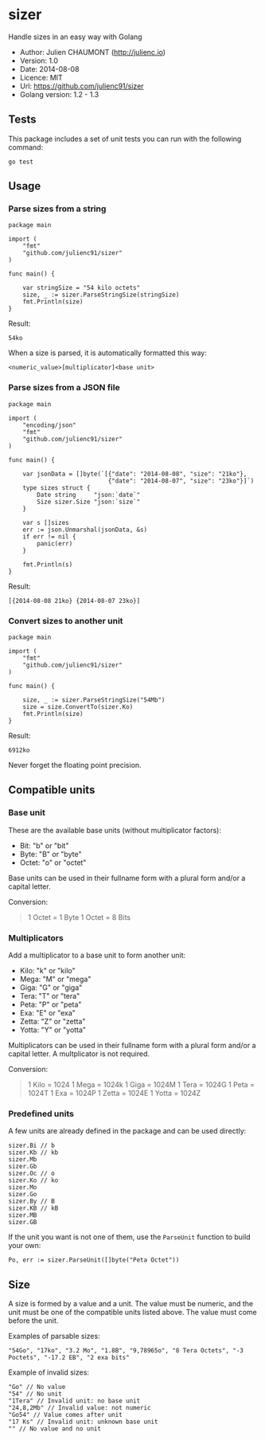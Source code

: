 sizer
=====

Handle sizes in an easy way with Golang

* Author: Julien CHAUMONT (http://julienc.io)
* Version: 1.0
* Date: 2014-08-08
* Licence: MIT
* Url: https://github.com/julienc91/sizer
* Golang version: 1.2 - 1.3

## Tests

This package includes a set of unit tests you can run with the following command:

    go test
	
## Usage

### Parse sizes from a string

    package main
	
	import (
        "fmt"
		"github.com/julienc91/sizer"
	)
	
	func main() {
	
	    var stringSize = "54 kilo octets"
		size, _ := sizer.ParseStringSize(stringSize)
		fmt.Println(size)	
	}
	
Result:

    54ko
	
When a size is parsed, it is automatically formatted this way:

    <numeric_value>[multiplicator]<base unit>

### Parse sizes from a JSON file
	
    package main

    import (
    	"encoding/json"
	    "fmt"
	    "github.com/julienc91/sizer"
    )

    func main() {
	
    	var jsonData = []byte(`[{"date": "2014-08-08", "size": "21ko"},
		                        {"date": "2014-08-07", "size": "23ko"}]`)
	    type sizes struct {
		    Date string     "json:`date`"
		    Size sizer.Size "json:`size`"
	    }
	
	    var s []sizes
	    err := json.Unmarshal(jsonData, &s)
	    if err != nil {
		    panic(err)
	    }
	
	    fmt.Println(s)
	}
	
Result:

    [{2014-08-08 21ko} {2014-08-07 23ko}]

### Convert sizes to another unit

    package main
	
	import (
        "fmt"
		"github.com/julienc91/sizer"
	)
	
	func main() {
	
        size, _ := sizer.ParseStringSize("54Mb")
		size = size.ConvertTo(sizer.Ko)
	    fmt.Println(size)
	}

Result:

    6912ko
	
Never forget the floating point precision.

## Compatible units

### Base unit

These are the available base units (without multiplicator factors):

* Bit: "b" or "bit"
* Byte: "B" or "byte"
* Octet: "o" or "octet"

Base units can be used in their fullname form with a plural form and/or a capital letter.

Conversion:

> 1 Octet = 1 Byte
> 1 Octet = 8 Bits

### Multiplicators

Add a multiplicator to a base unit to form another unit:

* Kilo: "k" or "kilo"
* Mega: "M" or "mega"
* Giga: "G" or "giga"
* Tera: "T" or "tera"
* Peta: "P" or "peta"
* Exa: "E" or "exa"
* Zetta: "Z" or "zetta"
* Yotta: "Y" or "yotta"

Multiplicators can be used in their fullname form with a plural form and/or a capital letter. A multplicator is not required.

Conversion:

> 1 Kilo  = 1024
> 1 Mega  = 1024k
> 1 Giga  = 1024M
> 1 Tera  = 1024G
> 1 Peta  = 1024T
> 1 Exa   = 1024P
> 1 Zetta = 1024E
> 1 Yotta = 1024Z

### Predefined units

A few units are already defined in the package and can be used directly:

    sizer.Bi // b
    sizer.Kb // kb
    sizer.Mb
    sizer.Gb
    sizer.Oc // o
    sizer.Ko // ko
    sizer.Mo
    sizer.Go
    sizer.By // B
    sizer.KB // kB
    sizer.MB
    sizer.GB

If the unit you want is not one of them, use the `ParseUnit` function to build your own:

    Po, err := sizer.ParseUnit([]byte("Peta Octet"))


## Size

A size is formed by a value and a unit. The value must be numeric, and the unit must be one of the compatible units listed above. The value must come before the unit.

Examples of parsable sizes:

    "54Go", "17ko", "3.2 Mo", "1.8B", "9,78965o", "8 Tera Octets", "-3 Poctets", "-17.2 EB", "2 exa bits"
    
Example of invalid sizes:

    "Go" // No value
    "54" // No unit
    "1Tera" // Invalid unit: no base unit
    "24,8,2Mb" // Invalid value: not numeric
    "Go54" // Value comes after unit
    "17 Ks" // Invalid unit: unknown base unit
    "" // No value and no unit
